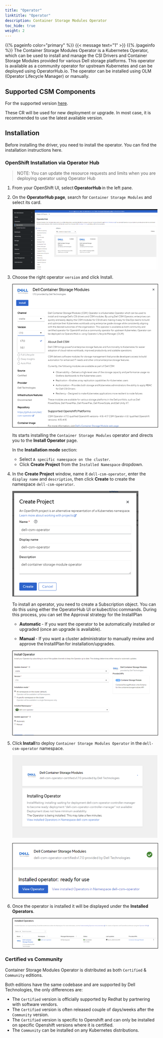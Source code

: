 ```yaml
---
title: "Operator"
linktitle: "Operator"
description: Container Storage Modules Operator
toc_hide: true 
weight: 2
---
```

{{% pageinfo color="primary" %}}
{{< message text="1" >}}
{{% /pageinfo %}}
The Container Storage Modules Operator is a Kubernetes Operator, which can be used to install and manage the CSI Drivers and Container Storage Modules provided for various Dell storage platforms. This operator is available as a community operator for upstream Kubernetes and can be deployed using OperatorHub.io. The operator can be installed using OLM (Operator Lifecycle Manager) or manually.

## Supported CSM Components
For the supported version [here](../../../supportmatrix/#operator-compatibility-matrix).

These CR will be used for new deployment or upgrade. In most case, it is recommended to use the latest available version.

## Installation

Before installing the driver, you need to install the operator. You can find the installation instructions here.


### OpenShift Installation via Operator Hub
<!--
>NOTE: You can update the resource requests and limits when you are deploying operator using Operator Hub

`dell-csm-operator` can be installed via Operator Hub on upstream Kubernetes clusters & Red Hat OpenShift Clusters.

The installation process involves the creation of a `Subscription` object either via the _OperatorHub_ UI or using `kubectl/oc`. While creating the `Subscription` you can set the Approval strategy for the `InstallPlan` for the operator to:

* _Automatic_ - If you want the operator to be automatically installed or upgraded (once an upgrade is available).
* _Manual_ - If you want a cluster administrator to manually review and approve the `InstallPlan` for installation/upgrades.

![OpenShit Operator Hub CSM install](./../../../../../images/deployment/operator_hub_install.gif) 
--> 
>NOTE: You can update the resource requests and limits when you are deploying operator using Operator Hub

1. From your OpenShift UI, select **OperatorHub** in the left pane.

2. On the **OperatorHub page**, search for `Container Storage Modules` and select its card.

   <img src="./../../../../../images/deployment/operator/operatorhub_page.png" ><br> 

3. Choose the right operator `version` and click Install.

   <img src="./../../../../../images/deployment/operator/operator_version.png" style="border:1px solid black"> <br> 

   Its starts installing the `Container Storage Modules` operator and directs you to the **Install Operator** page.

   In the **Installation mode** section:
   - Select `A specific namespace on the cluster`.
   - Click **Create Project** from the `Installed Namespace` dropdown.

4. In the **Create Project** window, name it `dell-csm-operator`, enter the `display name` and `description`, then click **Create** to create the namespace `dell-csm-operator`.

   <img src="./../../../../../images/deployment/operator/create_project.png"> </br>

   To install an operator, you need to create a Subscription object. You can do this using either the OperatorHub UI or kubectl/oc commands. During this process, you can set the Approval strategy for the InstallPlan 

   * **Automatic** - If you want the operator to be automatically installed or upgraded (once an upgrade is available).

   * **Manual** - If you want a cluster administrator to manually review and approve the InstallPlan for installation/upgrades.  

   <img src="./../../../../../images/deployment/operator/install_operator.png" style="border:1px solid black"> </br> 

5. Click **Install** to deploy `Container Storage Modules Operator` in the `dell-csm-operator` namespace.  

   <img src="./../../../../../images/deployment/operator/installing_operator.png" > </br>

   <img src="./../../../../../images/deployment/operator/installing_operator1.png" style="border:1px solid black"></br>

6. Once the operator is installed it will be displayed under the **Installed Operators**.
   
   <img src="./../../../../../images/deployment/operator/installed_operator.png" style="border: 1px solid black">





### Certified vs Community

Container Storage Modules Operator is distributed as both `Certified` & `Community` editions.

Both editions have the same codebase and are supported by Dell Technologies, the only differences are:

* The `Certified` version is officially supported by Redhat by partnering with software vendors.
* The `Certified` version is often released couple of days/weeks after the `Community` version.
* The `Certified` version is specific to Openshift and can only be installed on specific Openshift versions where it is certified.
* The `Community` can be installed on any Kubernetes distributions.
